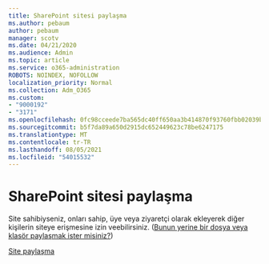 ```yaml
---
title: SharePoint sitesi paylaşma
ms.author: pebaum
author: pebaum
manager: scotv
ms.date: 04/21/2020
ms.audience: Admin
ms.topic: article
ms.service: o365-administration
ROBOTS: NOINDEX, NOFOLLOW
localization_priority: Normal
ms.collection: Adm_O365
ms.custom:
- "9000192"
- "3171"
ms.openlocfilehash: 0fc98cceede7ba565dc40ff650aa3b414870f93760fbb02039bd6f6469fdbf07
ms.sourcegitcommit: b5f7da89a650d2915dc652449623c78be6247175
ms.translationtype: MT
ms.contentlocale: tr-TR
ms.lasthandoff: 08/05/2021
ms.locfileid: "54015532"
---
```

# <a name="how-to-share-a-sharepoint-site"></a>SharePoint sitesi paylaşma

Site sahibiyseniz, onları sahip, üye veya ziyaretçi olarak ekleyerek diğer kişilerin siteye erişmesine izin veebilirsiniz. ([Bunun yerine bir dosya veya klasör paylaşmak ister misiniz?](https://support.office.com/article/share-sharepoint-files-or-folders-1fe37332-0f9a-4719-970e-d2578da4941c))

[Site paylaşma](https://support.office.com/article/share-a-site-958771a8-d041-4eb8-b51c-afea2eae3658)
